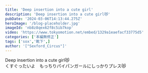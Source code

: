 ```yaml
---
title: 'Deep insertion into a cute girl'
description: 'Deep insertion into a cute girl😻'
pubDate: '2024-03-06T14:13:44.275Z'
heroImage: '/blog-placeholder.jpg'
imageId: 'nb8z8qex62f8c5ib7kop'
video: 'https://www.tokyomotion.net/embed/1329a1eaefacf33775d5'
categories: ['本編無修正']
tags: ['sox','靴下',]
author: '["Sexford_Circus"]'
---
```


Deep insertion into a cute girl😻<br>
くすぐったいよ　もっちりパイパンガールにしっかりプレス😻




